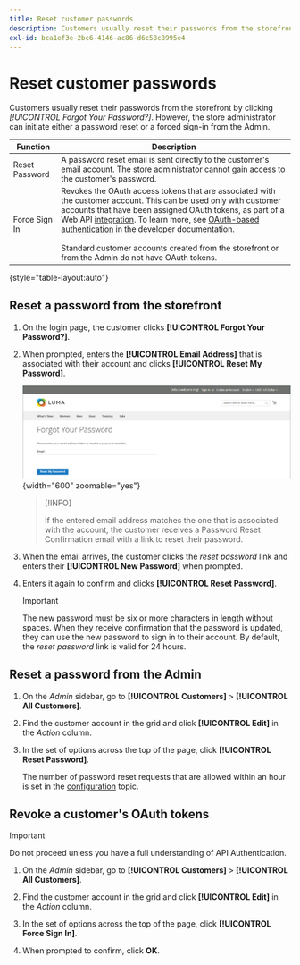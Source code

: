 ```yaml
---
title: Reset customer passwords
description: Customers usually reset their passwords from the storefront but a store administrator can initiate either a password reset or a forced sign-in from the Admin.
exl-id: bca1ef3e-2bc6-4146-ac86-d6c58c8995e4
---
```

# Reset customer passwords

Customers usually reset their passwords from the storefront by clicking _[!UICONTROL Forgot Your Password?]_. However, the store administrator can initiate either a password reset or a forced sign-in from the Admin.

|Function|Description|
| --- | --- |
|Reset Password | A password reset email is sent directly to the customer's email account. The store administrator cannot gain access to the customer's password.|
|Force Sign In | Revokes the OAuth access tokens that are associated with the customer account. This can be used only with customer accounts that have been assigned OAuth tokens, as part of a Web API [integration](../systems/integrations.md). To learn more, see [OAuth-based authentication](https://developer.adobe.com/commerce/webapi/get-started/authentication/gs-authentication-oauth/) in the developer documentation. <br/><br/>Standard customer accounts created from the storefront or from the Admin do not have OAuth tokens.|

{style="table-layout:auto"}

## Reset a password from the storefront

1. On the login page, the customer clicks **[!UICONTROL Forgot Your Password?]**.

1. When prompted, enters the **[!UICONTROL Email Address]** that is associated with their account and clicks **[!UICONTROL Reset My Password]**.

   ![Forgot Your Password](assets/forgot-password.png){width="600" zoomable="yes"}

   >[!INFO]
   >
   >If the entered email address matches the one that is associated with the account, the customer receives a Password Reset Confirmation email with a link to reset their password.

1. When the email arrives, the customer clicks the _reset password_ link and enters their **[!UICONTROL New Password]** when prompted.

1. Enters it again to confirm and clicks **[!UICONTROL Reset Password]**.
   
   >[!IMPORTANT]
   >
   >The new password must be six or more characters in length without spaces. When they receive confirmation that the password is updated, they can use the new password to sign in to their account. By default, the _reset password_ link is valid for 24 hours.

## Reset a password from the Admin

1. On the _Admin_ sidebar, go to **[!UICONTROL Customers]** > **[!UICONTROL All Customers]**.

1. Find the customer account in the grid and click **[!UICONTROL Edit]** in the _Action_ column.

1. In the set of options across the top of the page, click **[!UICONTROL Reset Password]**.

   The number of password reset requests that are allowed within an hour is set in the [configuration](../configuration-reference/customers/customer-configuration.md) topic.

## Revoke a customer's OAuth tokens

>[!IMPORTANT]
>
>Do not proceed unless you have a full understanding of API Authentication.

1. On the _Admin_ sidebar, go to **[!UICONTROL Customers]** > **[!UICONTROL All Customers]**.

1. Find the customer account in the grid and click **[!UICONTROL Edit]** in the _Action_ column.

1. In the set of options across the top of the page, click **[!UICONTROL Force Sign In]**.

1. When prompted to confirm, click **OK**.
